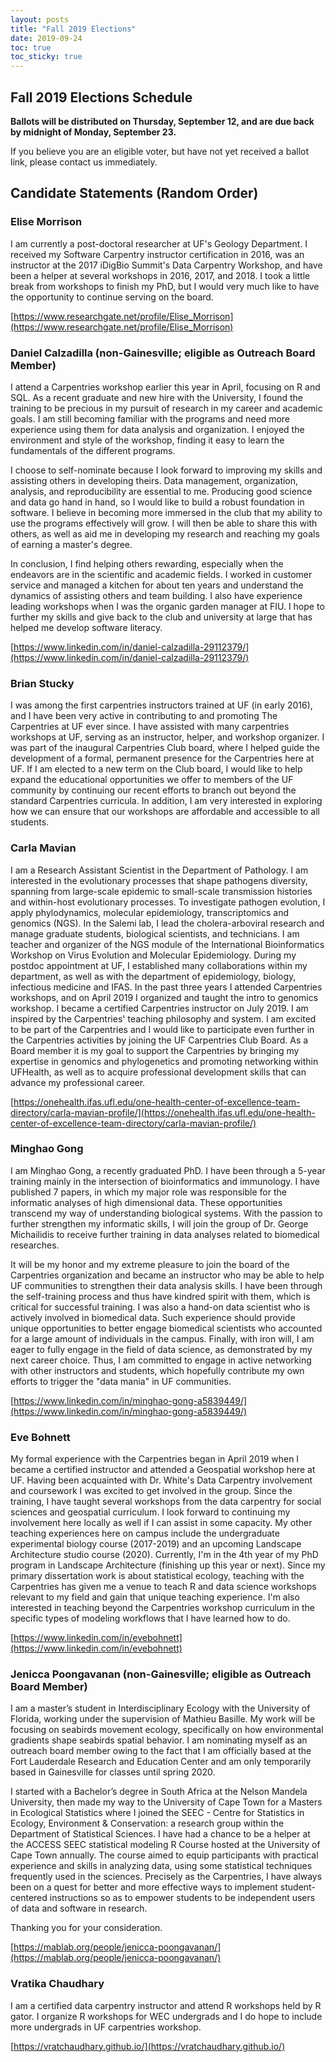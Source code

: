 ```yaml
---
layout: posts
title: "Fall 2019 Elections"
date: 2019-09-24
toc: true
toc_sticky: true
---
```

## Fall 2019 Elections Schedule

**Ballots will be distributed on Thursday, September 12, and are due back by midnight of Monday, September 23.**

If you believe you are an eligible voter, but have not yet received a ballot link, please contact us immediately.

## Candidate Statements (Random Order)

### Elise Morrison

I am currently a post-doctoral researcher at UF's Geology Department. I received my Software Carpentry instructor certification in 2016, was an instructor at the 2017 iDigBio Summit's Data Carpentry Workshop, and have been a helper at several workshops in 2016, 2017, and 2018. I took a little break from workshops to finish my PhD, but I would very much like to have the opportunity to continue serving on the board. 

[https://www.researchgate.net/profile/Elise_Morrison](https://www.researchgate.net/profile/Elise_Morrison)

### Daniel Calzadilla (non-Gainesville; eligible as Outreach Board Member)

I attend a Carpentries workshop earlier this year in April, focusing on R and SQL. As a recent graduate and new hire with the University, I found the training to be precious in my pursuit of research in my career and academic goals. I am still becoming familiar with the programs and need more experience using them for data analysis and organization. I enjoyed the environment and style of the workshop, finding it easy to learn the fundamentals of the different programs.

I choose to self-nominate because I look forward to improving my skills and assisting others in developing theirs. Data management, organization, analysis, and reproducibility are essential to me. Producing good science and data go hand in hand, so I would like to build a robust foundation in software. I believe in becoming more immersed in the club that my ability to use the programs effectively will grow. I will then be able to share this with others, as well as aid me in developing my research and reaching my goals of earning a master's degree. 

In conclusion, I find helping others rewarding, especially when the endeavors are in the scientific and academic fields. I worked in customer service and managed a kitchen for about ten years and understand the dynamics of assisting others and team building. I also have experience leading workshops when I was the organic garden manager at FIU. I hope to further my skills and give back to the club and university at large that has helped me develop software literacy.

[https://www.linkedin.com/in/daniel-calzadilla-29112379/](https://www.linkedin.com/in/daniel-calzadilla-29112379/)

### Brian Stucky

I was among the first carpentries instructors trained at UF (in early 2016), and I have been very active in contributing to and promoting The Carpentries at UF ever since.  I have assisted with many carpentries workshops at UF, serving as an instructor, helper, and workshop organizer.  I was part of the inaugural Carpentries Club board, where I helped guide the development of a formal, permanent presence for the Carpentries here at UF.  If I am elected to a new term on the Club board, I would like to help expand the educational opportunities we offer to members of the UF community by continuing our recent efforts to branch out beyond the standard Carpentries curricula.  In addition, I am very interested in exploring how we can ensure that our workshops are affordable and accessible to all students.

### Carla Mavian

I am a Research Assistant Scientist in the Department of Pathology. I am interested in the evolutionary processes that shape pathogens diversity, spanning from large-scale epidemic to small-scale transmission histories and within-host evolutionary processes. To investigate pathogen evolution, I apply phylodynamics, molecular epidemiology, transcriptomics and genomics (NGS). In the Salemi lab, I lead the cholera-arboviral research and manage graduate students, biological scientists, and technicians. I am teacher and organizer of the NGS module of the International Bioinformatics Workshop on Virus Evolution and Molecular Epidemiology. During my postdoc appointment at UF, I established many collaborations within my department, as well as with the department of epidemiology, biology, infectious medicine and IFAS. In the past three years I attended Carpentries workshops, and on April 2019 I organized and taught the intro to genomics workshop. I became a certified Carpentries instructor on July 2019. I am inspired by the Carpentries' teaching philosophy and system. I am excited to be part of the Carpentries and I would like to participate even further in the Carpentries activities by joining the UF Carpentries Club Board. As a Board member it is my goal to support the Carpentries by bringing my expertise in genomics and phylogenetics and promoting networking within UFHealth, as well as to acquire professional development skills that can advance my professional career.

[https://onehealth.ifas.ufl.edu/one-health-center-of-excellence-team-directory/carla-mavian-profile/](https://onehealth.ifas.ufl.edu/one-health-center-of-excellence-team-directory/carla-mavian-profile/)

### Minghao Gong

I am Minghao Gong, a recently graduated PhD. I have been through a 5-year training mainly in the intersection of bioinformatics and immunology. I have published 7 papers, in which my major role was responsible for the informatic analyses of high dimensional data. These opportunities transcend my way of understanding biological systems. With the passion to further strengthen my informatic skills, I will join the group of Dr. George Michailidis to receive further training in data analyses related to biomedical researches. 

It will be my honor and my extreme pleasure to join the board of the Carpentries organization and became an instructor who may be able to help UF communities to strengthen their data analysis skills. I have been through the self-training process and thus have kindred spirit with them, which is critical for successful training. I was also a hand-on data scientist who is actively involved in biomedical data. Such experience should provide unique opportunities to better engage biomedical scientists who accounted for a large amount of individuals in the campus. Finally, with iron will, I am eager to fully engage in the field of data science, as demonstrated by my next career choice. Thus, I am committed to engage in active networking with other instructors and students, which hopefully contribute my own efforts to trigger the "data mania" in UF communities. 

[https://www.linkedin.com/in/minghao-gong-a5839449/](https://www.linkedin.com/in/minghao-gong-a5839449/)

### Eve Bohnett

My formal experience with the Carpentries began in April 2019 when I became a certified instructor and attended a Geospatial workshop here at UF. Having been acquainted with Dr. White's Data Carpentry involvement and coursework I was excited to get involved in the group. Since the training, I have taught several workshops from the data carpentry for social sciences and geospatial curriculum. I look forward to continuing my involvement here locally as well if I can assist in some capacity. My other teaching experiences here on campus include the undergraduate experimental biology course (2017-2019) and an upcoming Landscape Architecture studio course (2020). Currently, I'm in the 4th year of my PhD program in Landscape Architecture (finishing up this year or next). Since my primary dissertation work is about statistical ecology, teaching with the Carpentries has given me a venue to teach R and data science workshops relevant to my field and gain that unique teaching experience.  I'm also interested in teaching beyond the Carpentries workshop curriculum in the specific types of modeling workflows that I have learned how to do.  

[https://www.linkedin.com/in/evebohnett](https://www.linkedin.com/in/evebohnett)

### Jenicca Poongavanan (non-Gainesville; eligible as Outreach Board Member)

I am a master’s student in Interdisciplinary Ecology with the University of Florida, working under the supervision of Mathieu Basille. My work will be focusing on seabirds movement ecology, specifically on how environmental gradients shape seabirds spatial behavior. I am nominating myself as an outreach board member owing to the fact that I am officially based at the Fort Lauderdale Research and Education Center and am only temporarily based in Gainesville for classes until spring 2020. 

I started with a Bachelor’s degree in South Africa at the Nelson Mandela University, then made my way to the University of Cape Town for a Masters in Ecological Statistics where I joined the SEEC - Centre for Statistics in Ecology, Environment & Conservation: a research group within the Department of Statistical Sciences. I have had a chance to be a helper at the ACCESS SEEC statistical modeling R Course hosted at the University of Cape Town annually. The course aimed to equip participants with practical experience and skills in analyzing data, using some statistical techniques frequently used in the sciences. Precisely as the Carpentries, I have always been on a quest for better and more effective ways to implement student-centered instructions so as to empower students to be independent users of data and software in research.  

Thanking you for your consideration.

[https://mablab.org/people/jenicca-poongavanan/](https://mablab.org/people/jenicca-poongavanan/)

### Vratika Chaudhary

I am a certified data carpentry instructor and attend R workshops held by R gator. I organize R workshops for WEC undergrads and I do hope to include more undergrads in UF carpentries workshop.

[https://vratchaudhary.github.io/](https://vratchaudhary.github.io/)
